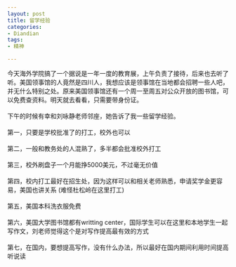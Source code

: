 ```yaml
---
layout: post
title: 留学经验
categories:
- Diandian
tags:
- 精神

---
```

今天海外学院搞了一个据说是一年一度的教育展，上午负责了接待，后来也去听了听。美国领事馆的人竟然是四川人，我想应该是领事馆在当地都会招聘一些人吧，并无什么特别之处。原来美国领事馆还有一个周一至周五对公众开放的图书馆，可以免费查资料。明天就去看看，只需要带身份证。
<br />
<br />下午的时候有幸和刘咏静老师邻座，她告诉了我一些留学经验。
<br />
<br />第一，只要是学校批准了的打工，校外也可以
<br />
<br />第二，一般和教务处的人混熟了，多半都会批准校外打工
<br />
<br />第三，校外刷盘子一个月能挣5000美元，不过毫无价值
<br />
<br />第四，校内打工最好在招生处，因为这样可以和相关老师熟悉，申请奖学金更容易，美国也讲关系 (难怪杜松岭在这里打工)
<br />
<br />第五，美国本科洗衣服免费
<br />
<br />第六，美国大学图书馆都有writting center，国际学生可以在这里和本地学生一起写作文，刘老师觉得这个是对写作提高最有效的方式
<br />
<br />第七，在国内，要想提高写作，没有什么办法，所以最好在国内期间利用时间提高听说读